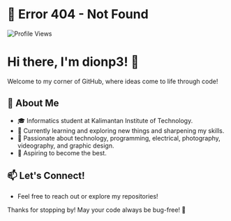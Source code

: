 # 👾 Error 404 - Not Found  

![Profile Views](https://komarev.com/ghpvc/?username=dionp3)  

# Hi there, I'm dionp3! 👋  

Welcome to my corner of GitHub, where ideas come to life through code!  

## 🚀 About Me  
- 🎓 Informatics student at Kalimantan Institute of Technology.  
- 🔧 Currently learning and exploring new things and sharpening my skills.  
- 🎨 Passionate about technology, programming, electrical, photography, videography, and graphic design.  
- 🎯 Aspiring to become the best.    

## 📫 Let's Connect!  
- Feel free to reach out or explore my repositories!  

Thanks for stopping by! May your code always be bug-free! 🚀 
